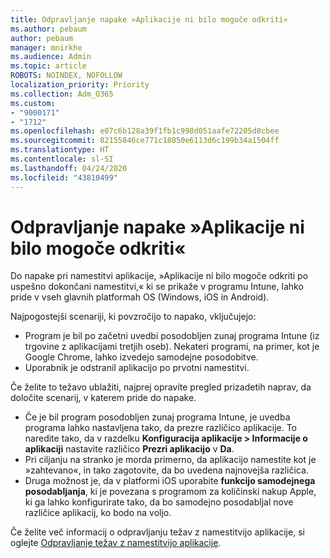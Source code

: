 ```yaml
---
title: Odpravljanje napake »Aplikacije ni bilo mogoče odkriti«
ms.author: pebaum
author: pebaum
manager: mnirkhe
ms.audience: Admin
ms.topic: article
ROBOTS: NOINDEX, NOFOLLOW
localization_priority: Priority
ms.collection: Adm_O365
ms.custom:
- "9000171"
- "1712"
ms.openlocfilehash: e07c6b128a39f1fb1c998d051aafe72205d8cbee
ms.sourcegitcommit: 82155846ce771c18050e6113d6c199b34a1504ff
ms.translationtype: HT
ms.contentlocale: sl-SI
ms.lasthandoff: 04/24/2020
ms.locfileid: "43810499"
---
```

# <a name="mitigate-the-application-was-not-detected-error"></a>Odpravljanje napake »Aplikacije ni bilo mogoče odkriti«

Do napake pri namestitvi aplikacije, »Aplikacije ni bilo mogoče  odkriti po uspešno dokončani namestitvi,« ki se prikaže v programu Intune, lahko pride v vseh glavnih platformah OS (Windows, iOS in Android).

Najpogostejši scenariji, ki povzročijo to napako, vključujejo:

- Program je bil po začetni uvedbi posodobljen zunaj programa Intune (iz trgovine z aplikacijami tretjih oseb). Nekateri programi, na primer, kot je Google Chrome, lahko izvedejo samodejne posodobitve.
- Uporabnik je odstranil aplikacijo po prvotni namestitvi.

Če želite to težavo ublažiti, najprej opravite pregled prizadetih naprav, da določite scenarij, v katerem pride do napake.

- Če je bil program posodobljen zunaj programa Intune, je uvedba programa lahko nastavljena tako, da prezre različico aplikacije. To naredite tako, da v razdelku **Konfiguracija aplikacije > Informacije o aplikaciji** nastavite različico **Prezri aplikacijo** v **Da**.
- Pri ciljanju na stranko je morda primerno, da aplikacijo namestite kot je »zahtevano«, in tako zagotovite, da bo uvedena najnovejša različica.
- Druga možnost je, da v platformi iOS uporabite **funkcijo samodejnega posodabljanja**, ki je povezana s programom za količinski nakup Apple, ki ga lahko konfigurirate tako, da bo samodejno posodabljal nove različice aplikacij, ko bodo na voljo.

Če želite več informacij o odpravljanju težav z namestitvijo aplikacije, si oglejte [Odpravljanje težav z namestitvijo aplikacije](https://docs.microsoft.com/intune/troubleshoot-app-install).
